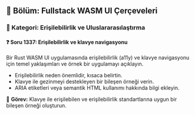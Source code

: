 ## 📘 Bölüm: Fullstack WASM UI Çerçeveleri  
### 🔹 Kategori: Erişilebilirlik ve Uluslararasılaştırma  
#### ❓ Soru 1337: Erişilebilirlik ve klavye navigasyonu

Bir Rust WASM UI uygulamasında erişilebilirlik (a11y) ve klavye navigasyonu için temel yaklaşımları ve örnek bir uygulamayı açıklayın.

- Erişilebilirlik neden önemlidir, kısaca belirtin.
- Klavye ile gezinmeyi destekleyen bir bileşen örneği verin.
- ARIA etiketleri veya semantik HTML kullanımı hakkında bilgi ekleyin.

🔧 **Görev:** Klavye ile erişilebilen ve erişilebilirlik standartlarına uygun bir bileşen örneği oluşturun.
